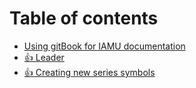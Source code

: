 # Table of contents

* [Using gitBook for IAMU documentation](README.md)
* [👍 Leader](leader.md)
* [👍 Creating new series symbols](creating-new-series-symbols.md)
